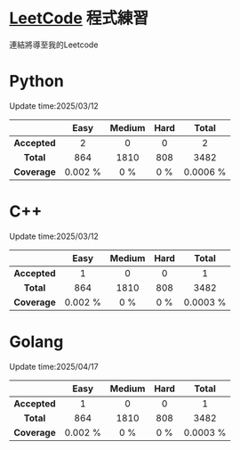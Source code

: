 # [LeetCode](https://leetcode.com/u/kpSvQK03RA/) 程式練習
連結將導至我的Leetcode 


# Python  
Update time:2025/03/12

 
| | Easy | Medium | Hard | Total |
|:---:|:---:|:---:|:---:|:---:|
| **Accepted** | 2 | 0 | 0 | 2 |
| **Total** | 864 | 1810 | 808 | 3482 |
| **Coverage** | 0.002 % |0 % | 0 % | 0.0006 % |


# C++  
Update time:2025/03/12


| | Easy | Medium | Hard | Total |
|:---:|:---:|:---:|:---:|:---:|
| **Accepted** | 1 | 0 | 0 | 1 |
| **Total** | 864 | 1810 | 808 | 3482 |
| **Coverage** | 0.002 % |0 % | 0 % | 0.0003 % |


# Golang
Update time:2025/04/17


| | Easy | Medium | Hard | Total |
|:---:|:---:|:---:|:---:|:---:|
| **Accepted** | 1 | 0 | 0 | 1 |
| **Total** | 864 | 1810 | 808 | 3482 |
| **Coverage** | 0.002 % |0 % | 0 % | 0.0003 % |
